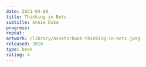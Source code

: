 ```yaml
---
date: 2021-04-08
title: Thinking in Bets
subtitle: Annie Duke
progress:
repeat:
artwork: /library/assets/book-thinking-in-bets.jpeg
released: 2018
type: book
rating: 4
---
```

